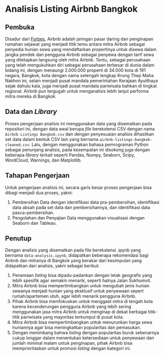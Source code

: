 # Analisis Listing Airbnb Bangkok

## Pembuka

Disadur dari [Forbes](https://www.forbes.com/sites/morganbrennan/2011/09/16/the-most-amazing-and-absurd-places-for-rent/), Airbnb adalah jaringan pasar daring dan penginapan rumahan sejawat yang menjadi titik temu antara mitra Airbnb sebagai penyedia hunian sewa yang mendaftarkan propertinya untuk disewa dalam jangka pendek dan pengguna Airbnb sebagai penyewa dengan tarif sewa yang ditetapkan langsung oleh mitra Airbnb. Tentu, sebagai perusahaan yang telah mengukuhkan diri sebagai perusahaan terbesar di dunia dalam bidang ini, dengan menaungi 2.000.000 properti di 34.000 kota di 191 negara, Bangkok, kota dengan nama setengah lengkap Krung Thep Maha Nakhon ini, selain menjadi pusat mandala pemerintahan Kerajaan Ayutthaya sejak dahulu kala, juga menjadi pusat mandala pariwisata bahkan di tingkat regional. Airbnb pun tergugah untuk menganalisis lebih lanjut performa mitra mereka di Bangkok.

## Data dan *Library*

Proses pengerjaan analisis ini menggunakan data yang disematkan pada repositori ini, dengan data awal berupa *file* berekstensi CSV dengan nama `Airbnb Listings Bangkok.csv` dan dengan penyesuaian analisis dihasilkan set data dalam bentuk CSV lain yang bernama `airbnb-listings-bangkok-cleaned.csv`. Lalu, dengan menggunakan bahasa pemrograman Python sebagai penunjang analisis, pada kesempatan ini disokong juga dengan beberapa *library* terkait seperti Pandas, Numpy, Seaborn, Scipy, WordCloud, Warnings, dan Matplotlib.

## Tahapan Pengerjaan

Untuk pengerjaan analisis ini, secara garis besar proses pengerjaan bisa dibagi menjadi dua proses, yakni:

1. Pembersihan Data dengan identifikasi data pra-pembersihan, identifikasi data absah pada set data dan pembersihannya, dan identifikasi data pasca-pembersihan.
2. Pengolahan dan Penyajian Data menggunakan visualisasi dengan Seaborn dan Tableau.

## Penutup

Dengan analisis yang disematkan pada file berekstensi .ipynb yang bernama `data-analysis.ipynb`, didapatkan beberapa rekomendasi bagi Airbnb dan mitranya di Bangkok yang berakar dari kesimpulan yang didapatkan dari analisis, yakni sebagai berikut:

1. Penamaan *listing* bisa dipadu-padankan dengan letak geografis yang lebih spesifik agar semakin menarik, seperti halnya Jalan Sukhumvit.
2. Mitra Airbnb bisa mempertimbangkan untuk mengubah jenis hunian sewanya menjadi hunian yang eksklusif untuk penyewaan sepert rumah/apartemen utuh, agar lebih menarik pengguna Airbnb.
3. Pihak Airbnb bisa memfokuskan untuk menggaet mitra di tengah kota karena kecenderungan pengguna Airbnb yang lebih sering menggunakan jasa mitra Airbnb untuk menginap di dekat berbagai titik-titik pariwisata yang mayoritas terkumpul di pusat kota.
4. Mitra Airbnb bisa mempertimbangkan untuk menurunkan harga sewa huniannya agar bisa meningkatkan popularitas dan pemasukan.
5. Dengan menimbang bahwa *listing* dengan popularitas buruk sebenarnya cukup longgar dalam menentukan ketersediaan untuk penyewaan dan jumlah minimal malam untuk penginapan, pihak Airbnb bisa memprioritaskan untuk promosi *listing* dengan kategori ini.